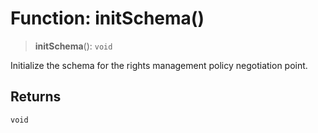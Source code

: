 # Function: initSchema()

> **initSchema**(): `void`

Initialize the schema for the rights management policy negotiation point.

## Returns

`void`
